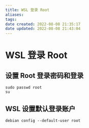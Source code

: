 ```yaml
---
title: WSL 登录 Root
aliases: 
tags: 
date created: 2022-08-08 21:35:17
date updated: 2022-08-08 21:43:04
---
```


# WSL 登录 Root

## 设置 Root 登录密码和登录

```shell
sudo passwd root
su
```

## WSL 设置默认登录账户

```shell
debian config --default-user root
```
